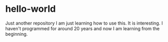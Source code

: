 # hello-world
Just another repository
I am just learning how to use this.  It is interesting.  I haven't programmed for around 20 years and now I am learning from the beginning.
